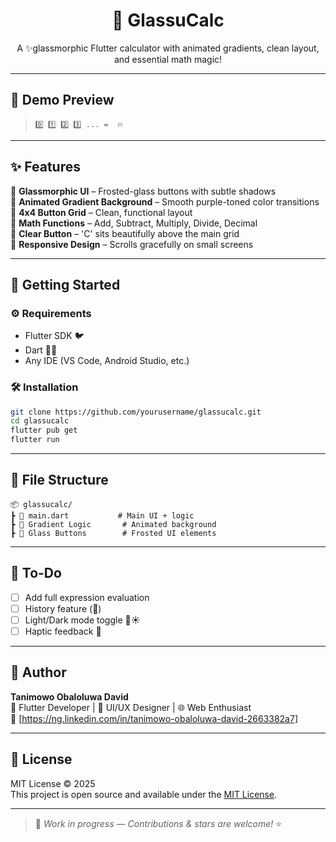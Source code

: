 <h1 align="center">🧊 GlassuCalc</h1>
<p align="center">
  A ✨glassmorphic Flutter calculator with animated gradients, clean layout, and essential math magic!
</p>

---

## 📲 Demo Preview
>  
> `0️⃣ 1️⃣ 2️⃣ 3️⃣ ... =  🔥`

---

## ✨ Features

🎨 **Glassmorphic UI** – Frosted-glass buttons with subtle shadows  
🌈 **Animated Gradient Background** – Smooth purple-toned color transitions  
🔢 **4x4 Button Grid** – Clean, functional layout  
🧮 **Math Functions** – Add, Subtract, Multiply, Divide, Decimal  
🧼 **Clear Button** – 'C' sits beautifully above the main grid  
📱 **Responsive Design** – Scrolls gracefully on small screens  

---

## 🚀 Getting Started

### ⚙️ Requirements

- Flutter SDK 🐦  
- Dart 🧑‍💻  
- Any IDE (VS Code, Android Studio, etc.)

### 🛠 Installation

```bash
git clone https://github.com/yourusername/glassucalc.git
cd glassucalc
flutter pub get
flutter run
```

---

## 📂 File Structure

```
📦 glassucalc/
┣ 📜 main.dart           # Main UI + logic
┣ 🎨 Gradient Logic       # Animated background
┣ 💠 Glass Buttons        # Frosted UI elements
```

---

## 🧠 To-Do

- [ ] Add full expression evaluation
- [ ] History feature (🔁)
- [ ] Light/Dark mode toggle 🌙☀️
- [ ] Haptic feedback 🔔

---

## 👤 Author

**Tanimowo Obaloluwa David**  
💼 Flutter Developer | 🎨 UI/UX Designer | 🌐 Web Enthusiast  
📧 [https://ng.linkedin.com/in/tanimowo-obaloluwa-david-2663382a7]

---

## 📝 License

MIT License © 2025  
This project is open source and available under the [MIT License](LICENSE).

---

> 🚧 *Work in progress — Contributions & stars are welcome!* ⭐
